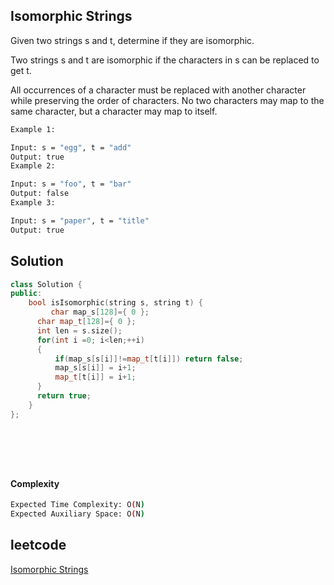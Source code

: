 ##  Isomorphic Strings
Given two strings s and t, determine if they are isomorphic.

Two strings s and t are isomorphic if the characters in s can be replaced to get t.

All occurrences of a character must be replaced with another character while preserving the order of characters. No two characters may map to the same character, but a character may map to itself.
```bash 
Example 1:

Input: s = "egg", t = "add"
Output: true
Example 2:

Input: s = "foo", t = "bar"
Output: false
Example 3:

Input: s = "paper", t = "title"
Output: true
```

## Solution 

```cpp
class Solution {
public:
    bool isIsomorphic(string s, string t) {
         char map_s[128]={ 0 };
      char map_t[128]={ 0 };
      int len = s.size();
      for(int i =0; i<len;++i)
      {
          if(map_s[s[i]]!=map_t[t[i]]) return false;
          map_s[s[i]] = i+1;
          map_t[t[i]] = i+1;
      }
      return true;
    }
};
       
        
        
        
       
```
#### Complexity
```bash
Expected Time Complexity: O(N)
Expected Auxiliary Space: O(N)
```
## leetcode
[ Isomorphic Strings](https://leetcode.com/problems/isomorphic-strings/description/)
